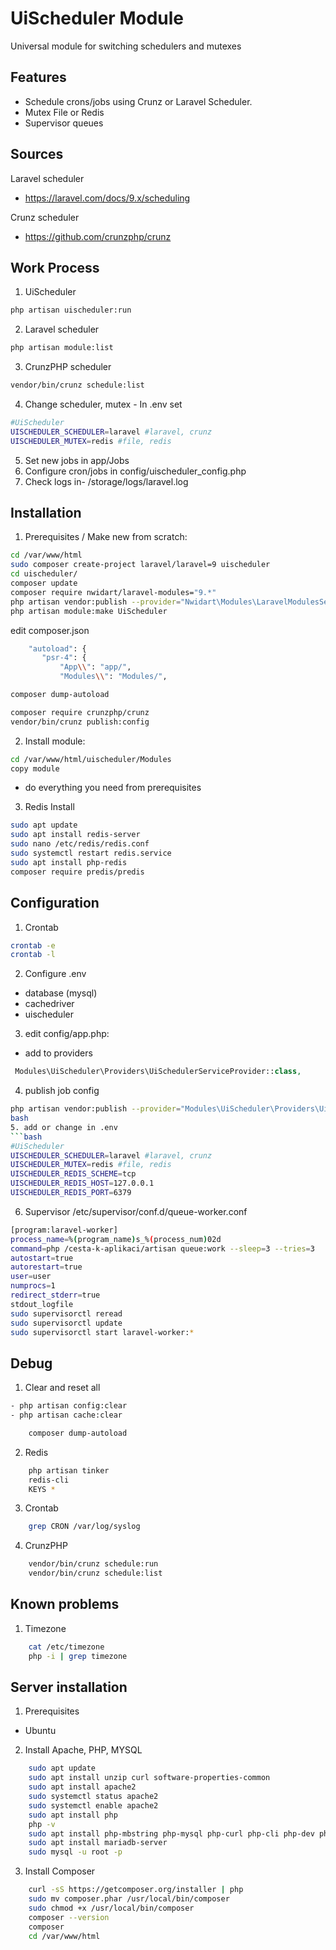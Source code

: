 # UiScheduler Module

Universal module for switching schedulers and mutexes

## Features
- Schedule crons/jobs using Crunz or Laravel Scheduler.
- Mutex File or Redis
- Supervisor queues

## Sources
Laravel scheduler
- https://laravel.com/docs/9.x/scheduling

Crunz scheduler
- https://github.com/crunzphp/crunz

## Work Process
1. UiScheduler
```bash
php artisan uischeduler:run
```
2. Laravel scheduler
```bash
php artisan module:list
```
3. CrunzPHP scheduler
```bash
vendor/bin/crunz schedule:list
```
4. Change scheduler, mutex - In .env set
```bash
#UiScheduler
UISCHEDULER_SCHEDULER=laravel #laravel, crunz
UISCHEDULER_MUTEX=redis #file, redis
```
5. Set new jobs in app/Jobs
6. Configure cron/jobs in config/uischeduler_config.php
7. Check logs in- /storage/logs/laravel.log

## Installation
1. Prerequisites / Make new from scratch:
```bash
cd /var/www/html
sudo composer create-project laravel/laravel=9 uischeduler
cd uischeduler/
composer update
composer require nwidart/laravel-modules="9.*"
php artisan vendor:publish --provider="Nwidart\Modules\LaravelModulesServiceProvider"
php artisan module:make UiScheduler
```

edit composer.json
```bash
    "autoload": {
       "psr-4": {
           "App\\": "app/",
           "Modules\\": "Modules/",
```
```bash
composer dump-autoload

composer require crunzphp/crunz
vendor/bin/crunz publish:config
```

2. Install module:
```bash
cd /var/www/html/uischeduler/Modules
copy module
```
- do everything you need from prerequisites

3. Redis Install
```bash
sudo apt update
sudo apt install redis-server
sudo nano /etc/redis/redis.conf
sudo systemctl restart redis.service
sudo apt install php-redis
composer require predis/predis
```

## Configuration
1. Crontab
```bash
crontab -e
crontab -l
```
2. Configure .env
- database (mysql)
- cachedriver
- uischeduler
3. edit config/app.php:
- add to providers
```php
 Modules\UiScheduler\Providers\UiSchedulerServiceProvider::class,
 ```
4. publish job config
```bash
php artisan vendor:publish --provider="Modules\UiScheduler\Providers\UiSchedulerServiceProvider" --tag="config"
bash
5. add or change in .env
```bash
#UiScheduler
UISCHEDULER_SCHEDULER=laravel #laravel, crunz
UISCHEDULER_MUTEX=redis #file, redis
UISCHEDULER_REDIS_SCHEME=tcp
UISCHEDULER_REDIS_HOST=127.0.0.1
UISCHEDULER_REDIS_PORT=6379
```

6. Supervisor /etc/supervisor/conf.d/queue-worker.conf
```bash
[program:laravel-worker]
process_name=%(program_name)s_%(process_num)02d
command=php /cesta-k-aplikaci/artisan queue:work --sleep=3 --tries=3
autostart=true
autorestart=true
user=user
numprocs=1
redirect_stderr=true
stdout_logfile
sudo supervisorctl reread
sudo supervisorctl update
sudo supervisorctl start laravel-worker:*
```
        
## Debug
1. Clear and reset all
```bash
- php artisan config:clear
- php artisan cache:clear

    composer dump-autoload
```
2. Redis
```bash
    php artisan tinker
    redis-cli
    KEYS *
```
3. Crontab
```bash
    grep CRON /var/log/syslog
```
4. CrunzPHP
```bash
    vendor/bin/crunz schedule:run
    vendor/bin/crunz schedule:list
```

## Known problems
1. Timezone
```bash
    cat /etc/timezone
    php -i | grep timezone
```

## Server installation
1. Prerequisites
- Ubuntu
2. Install Apache, PHP, MYSQL
```bash
    sudo apt update
    sudo apt install unzip curl software-properties-common
    sudo apt install apache2
    sudo systemctl status apache2
    sudo systemctl enable apache2
    sudo apt install php
    php -v
    sudo apt install php-mbstring php-mysql php-curl php-cli php-dev php-imagick php-soap php-zip php-xml php-imap php-xmlrpc php-gd php-opcache php-intl
    sudo apt install mariadb-server
    sudo mysql -u root -p
```
3. Install Composer
```bash
    curl -sS https://getcomposer.org/installer | php
    sudo mv composer.phar /usr/local/bin/composer
    sudo chmod +x /usr/local/bin/composer
    composer --version
    composer
    cd /var/www/html
```